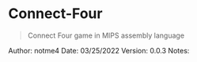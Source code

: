 # Connect-Four
>
> Connect Four game in MIPS assembly language
>


Author:     notme4
Date:       03/25/2022
Version:    0.0.3
Notes:      

